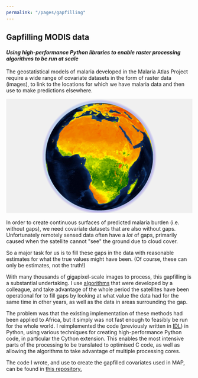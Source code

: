 ```yaml
---
permalink: "/pages/gapfilling"
---
```


## Gapfilling MODIS data

#### *Using high-performance Python libraries to enable raster processing algorithms to be run at scale*

The geostatistical models of malaria developed in the Malaria Atlas Project require a wide range of covariate datasets in the form of raster data (images), to link to the locations for which we have malaria data and then use to make predictions elsewhere.

<img src="../images/gapfilling/modis_globe_evi_AF_white.png?raw=true"/>

In order to create continuous surfaces of predicted malaria burden (i.e. without gaps), we need covariate datasets that are also without gaps. Unfortunately remotely sensed data often have a *lot* of gaps, primarily caused when the satellite cannot "see" the ground due to cloud cover.

So a major task for us is to fill these gaps in the data with reasonable estimates for what the true values might have been. (Of course, these can only be estimates, not the truth!) 

With many thousands of gigapixel-scale images to process, this gapfilling is a substantial undertaking. I use <a href="https://www.ncbi.nlm.nih.gov/pmc/articles/PMC4308023/" target="_blank">algorithms</a> that were developed by a colleague, and take advantage of the whole period the satellites have been operational for to fill gaps by looking at what value the data had for the same time in other years, as well as the data in areas surrounding the gap.

The problem was that the existing implementation of these methods had been applied to Africa, but it simply was not fast enough to feasibly be run for the whole world. I reimplemented the code (previously written in <a href="https://www.harrisgeospatial.com/Software-Technology/IDL" target="_blank">IDL</a>) in Python, using various techniques for creating high-performance Python code, in particular the Cython extension. This enables the most intensive parts of the processing to be translated to optimised C code, as well as allowing the algorithms to take advantage of multiple processing cores.

The code I wrote, and use to create the gapfilled covariates used in MAP, can be found in <a href="https://github.com/harry-gibson/modis-gapfilling" target="_blank"> this repository.
